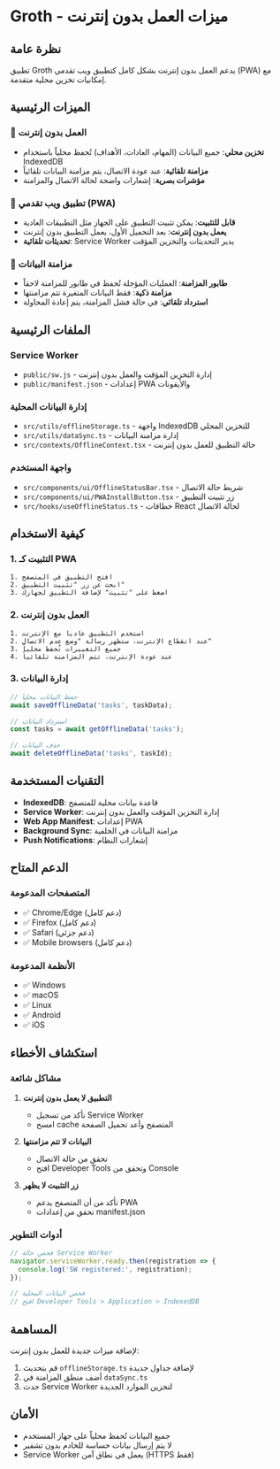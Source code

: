 # Groth - ميزات العمل بدون إنترنت

## نظرة عامة
تطبيق Groth يدعم العمل بدون إنترنت بشكل كامل كتطبيق ويب تقدمي (PWA) مع إمكانيات تخزين محلية متقدمة.

## الميزات الرئيسية

### 🔌 العمل بدون إنترنت
- **تخزين محلي**: جميع البيانات (المهام، العادات، الأهداف) تُحفظ محلياً باستخدام IndexedDB
- **مزامنة تلقائية**: عند عودة الاتصال، يتم مزامنة البيانات تلقائياً
- **مؤشرات بصرية**: إشعارات واضحة لحالة الاتصال والمزامنة

### 📱 تطبيق ويب تقدمي (PWA)
- **قابل للتثبيت**: يمكن تثبيت التطبيق على الجهاز مثل التطبيقات العادية
- **يعمل بدون إنترنت**: بعد التحميل الأول، يعمل التطبيق بدون إنترنت
- **تحديثات تلقائية**: Service Worker يدير التحديثات والتخزين المؤقت

### 🔄 مزامنة البيانات
- **طابور المزامنة**: العمليات المؤجلة تُحفظ في طابور للمزامنة لاحقاً
- **مزامنة ذكية**: فقط البيانات المتغيرة تتم مزامنتها
- **استرداد تلقائي**: في حالة فشل المزامنة، يتم إعادة المحاولة

## الملفات الرئيسية

### Service Worker
- `public/sw.js` - إدارة التخزين المؤقت والعمل بدون إنترنت
- `public/manifest.json` - إعدادات PWA والأيقونات

### إدارة البيانات المحلية
- `src/utils/offlineStorage.ts` - واجهة IndexedDB للتخزين المحلي
- `src/utils/dataSync.ts` - إدارة مزامنة البيانات
- `src/contexts/OfflineContext.tsx` - حالة التطبيق للعمل بدون إنترنت

### واجهة المستخدم
- `src/components/ui/OfflineStatusBar.tsx` - شريط حالة الاتصال
- `src/components/ui/PWAInstallButton.tsx` - زر تثبيت التطبيق
- `src/hooks/useOfflineStatus.ts` - خطافات React لحالة الاتصال

## كيفية الاستخدام

### 1. التثبيت كـ PWA
```
1. افتح التطبيق في المتصفح
2. ابحث عن زر "تثبيت التطبيق" 
3. اضغط على "تثبيت" لإضافة التطبيق لجهازك
```

### 2. العمل بدون إنترنت
```
1. استخدم التطبيق عادياً مع الإنترنت
2. عند انقطاع الإنترنت، ستظهر رسالة "وضع عدم الاتصال"
3. جميع التغييرات تُحفظ محلياً
4. عند عودة الإنترنت، تتم المزامنة تلقائياً
```

### 3. إدارة البيانات
```javascript
// حفظ البيانات محلياً
await saveOfflineData('tasks', taskData);

// استرداد البيانات
const tasks = await getOfflineData('tasks');

// حذف البيانات
await deleteOfflineData('tasks', taskId);
```

## التقنيات المستخدمة

- **IndexedDB**: قاعدة بيانات محلية للمتصفح
- **Service Worker**: إدارة التخزين المؤقت والعمل بدون إنترنت
- **Web App Manifest**: إعدادات PWA
- **Background Sync**: مزامنة البيانات في الخلفية
- **Push Notifications**: إشعارات النظام

## الدعم المتاح

### المتصفحات المدعومة
- ✅ Chrome/Edge (دعم كامل)
- ✅ Firefox (دعم كامل)
- ✅ Safari (دعم جزئي)
- ✅ Mobile browsers (دعم كامل)

### الأنظمة المدعومة
- ✅ Windows
- ✅ macOS
- ✅ Linux
- ✅ Android
- ✅ iOS

## استكشاف الأخطاء

### مشاكل شائعة
1. **التطبيق لا يعمل بدون إنترنت**
   - تأكد من تسجيل Service Worker
   - امسح cache المتصفح وأعد تحميل الصفحة

2. **البيانات لا تتم مزامنتها**
   - تحقق من حالة الاتصال
   - افتح Developer Tools وتحقق من Console

3. **زر التثبيت لا يظهر**
   - تأكد من أن المتصفح يدعم PWA
   - تحقق من إعدادات manifest.json

### أدوات التطوير
```javascript
// فحص حالة Service Worker
navigator.serviceWorker.ready.then(registration => {
  console.log('SW registered:', registration);
});

// فحص البيانات المحلية
// افتح Developer Tools > Application > IndexedDB
```

## المساهمة
لإضافة ميزات جديدة للعمل بدون إنترنت:
1. قم بتحديث `offlineStorage.ts` لإضافة جداول جديدة
2. أضف منطق المزامنة في `dataSync.ts`
3. حدث Service Worker لتخزين الموارد الجديدة

## الأمان
- جميع البيانات تُحفظ محلياً على جهاز المستخدم
- لا يتم إرسال بيانات حساسة للخادم بدون تشفير
- Service Worker يعمل في نطاق آمن (HTTPS فقط)
